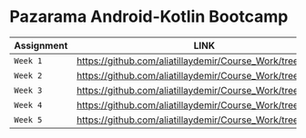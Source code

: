 # Pazarama Android-Kotlin Bootcamp

| Assignment | LINK |
| --- | --- |
| `Week 1` | https://github.com/aliatillaydemir/Course_Work/tree/Week1 |
| `Week 2` | https://github.com/aliatillaydemir/Course_Work/tree/Week2 |
| `Week 3` | https://github.com/aliatillaydemir/Course_Work/tree/Week3 |
| `Week 4` | https://github.com/aliatillaydemir/Course_Work/tree/Week4 |
| `Week 5` | https://github.com/aliatillaydemir/Course_Work/tree/Week5 |

                        
